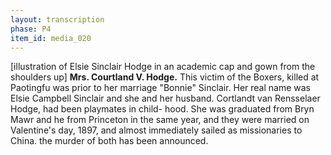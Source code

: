 ```yaml
---
layout: transcription
phase: P4
item_id: media_020
---
```


[illustration of Elsie Sinclair Hodge in an academic cap and gown from the shoulders up]
**Mrs. Courtland V. Hodge.**
This victim of the Boxers, killed at Paotingfu was prior to her marriage
"Bonnie" Sinclair. Her real name was Elsie Campbell Sinclair and she and 
her husband. Cortlandt van Rensselaer Hodge, had been playmates in child-
hood. She was graduated from Bryn Mawr and he from Princeton in the 
same year, and they were married on Valentine's day, 1897, and almost
immediately sailed as missionaries to China. the murder of both has been
announced.